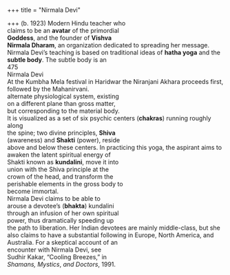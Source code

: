 +++
title = "Nirmala Devi"

+++
(b. 1923) Modern Hindu teacher who  
claims to be an **avatar** of the primordial  
**Goddess**, and the founder of **Vishva**  
**Nirmala Dharam**, an organization dedicated to spreading her message.  
Nirmala Devi’s teaching is based on traditional ideas of **hatha yoga** and the  
**subtle body**. The subtle body is an  
475  
Nirmala Devi  
At the Kumbha Mela festival in Haridwar the Niranjani Akhara proceeds first, followed by the Mahanirvani.  
alternate physiological system, existing  
on a different plane than gross matter,  
but corresponding to the material body.  
It is visualized as a set of six psychic centers (**chakras**) running roughly along  
the spine; two divine principles, **Shiva**  
(awareness) and **Shakti** (power), reside  
above and below these centers. In practicing this yoga, the aspirant aims to  
awaken the latent spiritual energy of  
Shakti known as **kundalini**, move it into  
union with the Shiva principle at the  
crown of the head, and transform the  
perishable elements in the gross body to  
become immortal.  
Nirmala Devi claims to be able to  
arouse a devotee’s (**bhakta**) kundalini  
through an infusion of her own spiritual  
power, thus dramatically speeding up  
the path to liberation. Her Indian devotees are mainly middle-class, but she  
also claims to have a substantial following in Europe, North America, and  
Australia. For a skeptical account of an  
encounter with Nirmala Devi, see  
Sudhir Kakar, “Cooling Breezes,” in  
*Shamans, Mystics*, *and Doctors*, 1991.